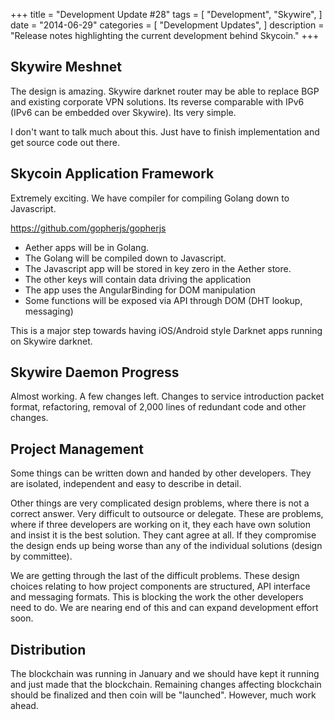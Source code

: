 +++
title = "Development Update #28"
tags = [
    "Development",
    "Skywire",
]
date = "2014-06-29"
categories = [
    "Development Updates",
]
description = "Release notes highlighting the current development behind Skycoin."
+++

## Skywire Meshnet

The design is amazing. Skywire darknet router may be able to replace BGP and existing corporate VPN solutions. Its reverse comparable with IPv6 (IPv6 can be embedded over Skywire). Its very simple.

I don't want to talk much about this. Just have to finish implementation and get source code out there.

## Skycoin Application Framework

Extremely exciting.  We have compiler for compiling Golang down to Javascript.

https://github.com/gopherjs/gopherjs

- Aether apps will be in Golang.
- The Golang will be compiled down to Javascript.
- The Javascript app will be stored in key zero in the Aether store.
- The other keys will contain data driving the application
- The app uses the AngularBinding for DOM manipulation
- Some functions will be exposed via API through DOM (DHT lookup, messaging)

This is a major step towards having iOS/Android style Darknet apps running on Skywire darknet.

## Skywire Daemon Progress

Almost working. A few changes left. Changes to service introduction packet format, refactoring, removal of 2,000 lines of redundant code and other changes.

## Project Management

Some things can be written down and handed by other developers. They are isolated, independent and easy to describe in detail.

Other things are very complicated design problems, where there is not a correct answer. Very difficult to outsource or delegate. These are problems, where if three developers are working on it, they each have own solution and insist it is the best solution. They cant agree at all. If they compromise the design ends up being worse than any of the individual solutions (design by committee).

We are getting through the last of the difficult problems. These design choices relating to how project components are structured, API interface and messaging formats. This is blocking the work the other developers need to do.  We are nearing end of this and can expand development effort soon.

## Distribution

The blockchain was running in January and we should have kept it running and just made that the blockchain. Remaining changes affecting blockchain should be finalized and then coin will be "launched". However, much work ahead.

